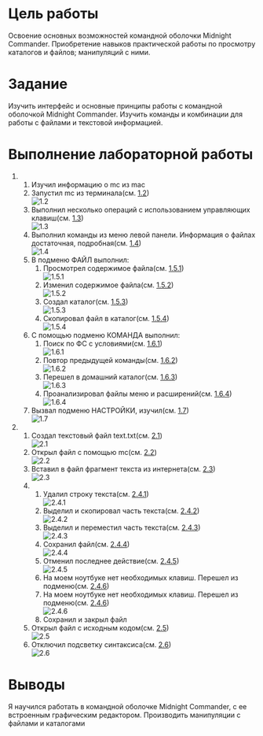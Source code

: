 # Цель работы

Освоение основных возможностей командной оболочки Midnight Commander.
Приобретение навыков практической работы по просмотру каталогов и файлов; манипуляций с ними.

# Задание

Изучить интерфейс и основные принципы работы с командной оболочкой Midnight Commander. Изучить команды и комбинации для работы с файлами и текстовой информацией. 


# Выполнение лабораторной работы

1. 
	1. Изучил информацию о mc из mac
	2. Запустил mc из терминала(см. [1.2](image/1.2.png))  
	![1.2](image/1.2.png)  
	3. Выполнил несколько операций с использованием управляющих клавиш(см. [1.3](image/1.3.png))  
	![1.3](image/1.3.png)  
	4. Выполнил команды из меню левой панели. Информация о файлах достаточная, подробная(см. [1.4](image/1.4.png))  
	![1.4](image/1.4.png)  
	5. В подменю ФАЙЛ выполнил:
		1. Просмотрел содержимое файла(см. [1.5.1](image/1.5.1.png))  
		![1.5.1](image/1.5.1.png)  
		2. Изменил содержимое файла(см. [1.5.2](image/1.5.2.png))  
		![1.5.2](image/1.5.2.png)  
		3. Создал каталог(см. [1.5.3](image/1.5.3.png))  
		![1.5.3](image/1.5.3.png)  
		4. Скопировал файл в каталог(см. [1.5.4](image/1.5.4.png))  
		![1.5.4](image/1.5.4.png)  
	6. С помощью подменю КОМАНДА выполнил:
		1. Поиск по ФС с условиями(см. [1.6.1](image/1.6.1.png))  
		![1.6.1](image/1.6.1.png)  
		2. Повтор предыдущей команды(см. [1.6.2](image/1.6.2.png))  
		![1.6.2](image/1.6.2.png)  
		3. Перешел в домашний каталог(см. [1.6.3](image/1.6.3.png))  
		![1.6.3](image/1.6.3.png)  
		4. Проанализировал файлы меню и расширений(см. [1.6.4](image/1.6.4.png))  
		![1.6.4](image/1.6.4.png)  
	7. Вызвал подменю НАСТРОЙКИ, изучил(см. [1.7](image/1.7.png))  
	![1.7](image/1.7.png)  
2. 
	1. Создал текстовый файл text.txt(см. [2.1](image/2.1.png))  
	![2.1](image/2.1.png)  
	2. Открыл файл с помощью mc(см. [2.2](image/2.2.png))  
	![2.2](image/2.2.png)  
	3. Вставил в файл фрагмент текста из интернета(см. [2.3](image/2.3.png))  
	![2.3](image/2.3.png)  
	4. 
		1. Удалил строку текста(см. [2.4.1](image/2.4.1.png))  
		![2.4.1](image/2.4.1.png)  
		2. Выделил и скопировал часть текста(см. [2.4.2](image/2.4.2.png))  
		![2.4.2](image/2.4.2.png)  
		3. Выделил и переместил часть текста(см. [2.4.3](image/2.4.3.png))  
		![2.4.3](image/2.4.3.png)  
		4. Сохранил файл(см. [2.4.4](image/2.4.4.png))  
		![2.4.4](image/2.4.4.png)  
		5. Отменил последнее действие(см. [2.4.5](image/2.4.5.png))  
		![2.4.5](image/2.4.5.png)  
		6. На моем ноутбуке нет необходимых клавиш. Перешел из подменю(см. [2.4.6](image/2.4.6.png))  
		7. На моем ноутбуке нет необходимых клавиш. Перешел из подменю(см. [2.4.6](image/2.4.6.png))  
		![2.4.6](image/2.4.6.png)  
		8. Сохранил и закрыл файл
	5. Открыл файл с исходным кодом(см. [2.5](image/2.5.png))  
	![2.5](image/2.5.png)  
	6. Отключил подсветку синтаксиса(см. [2.6](image/2.6.png))  
	![2.6](image/2.6.png)  

# Выводы

Я научился работать в командной оболочке Midnight Commander, с ее встроенным графическим редактором. Производить манипуляции с файлами и каталогами
